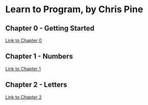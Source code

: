 # Learn to Program, by Chris Pine

## Chapter 0 - Getting Started
[Link to Chapter 0](https://pine.fm/LearnToProgram/chap_00.html)

## Chapter 1 - Numbers
[Link to Chapter 1](https://pine.fm/LearnToProgram/chap_01.html)

## Chapter 2 - Letters
[Link to Chapter 2](https://pine.fm/LearnToProgram/chap_02.html)

